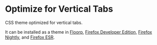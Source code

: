 # Optimize for Vertical Tabs
CSS theme optimized for vertical tabs.

It can be installed as a theme in [Floorp](https://floorp.ablaze.one/), [Firefox Developer Edition](https://www.mozilla.org/firefox/developer/), [Firefox Nightly](https://www.mozilla.org/firefox/channel/desktop/#nightly), and [Firefox ESR](https://www.mozilla.org/firefox/enterprise/).
